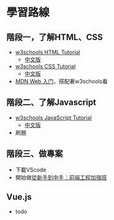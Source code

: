 # 學習路線

## 階段一，了解HTML、CSS
* [w3schools HTML Tutorial](https://www.w3schools.com/html/default.asp)
    * [中文版](https://www.w3school.com.cn/html/index.asp)
* [w3schools CSS Tutorial](https://www.w3schools.com/css/default.asp)
    * [中文版](https://www.w3school.com.cn/css/index.asp)
* [MDN Web 入门](https://developer.mozilla.org/zh-CN/docs/Learn/Getting_started_with_the_web)，搭配著w3schools看

## 階段二、了解Javascript
* [w3schools JavaScript Tutorial](https://www.w3schools.com/js/default.asp)
    * [中文版](https://www.w3school.com.cn/js/index.asp)
* 刷題

## 階段三、做專案
* 下載VScode
* 開始做[從新手到中手：前端工程加強班](https://github.com/aszx87410/frontend-intermediate-course)

## Vue.js
* todo